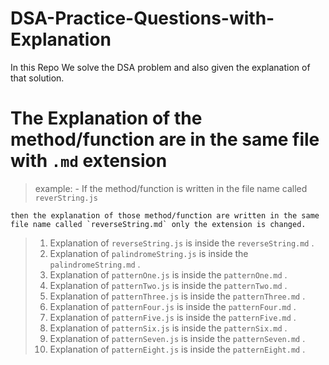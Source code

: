 # DSA-Practice-Questions-with-Explanation

In this Repo We solve the DSA problem and also given the explanation of that solution.

# The Explanation of the method/function are in the same file with `.md` extension

> example: - If the method/function is written in the file name called `reverString.js`

    then the explanation of those method/function are written in the same file name called `reverseString.md` only the extension is changed.

> 1. Explanation of `reverseString.js` is inside the `reverseString.md` .
> 2. Explanation of `palindromeString.js` is inside the `palindromeString.md` .
> 3. Explanation of `patternOne.js` is inside the `patternOne.md` .
> 4. Explanation of `patternTwo.js` is inside the `patternTwo.md` .
> 5. Explanation of `patternThree.js` is inside the `patternThree.md` .
> 6. Explanation of `patternFour.js` is inside the `patternFour.md` .
> 7. Explanation of `patternFive.js` is inside the `patternFive.md` .
> 8. Explanation of `patternSix.js` is inside the `patternSix.md` .
> 9. Explanation of `patternSeven.js` is inside the `patternSeven.md` .
> 10. Explanation of `patternEight.js` is inside the `patternEight.md` .
